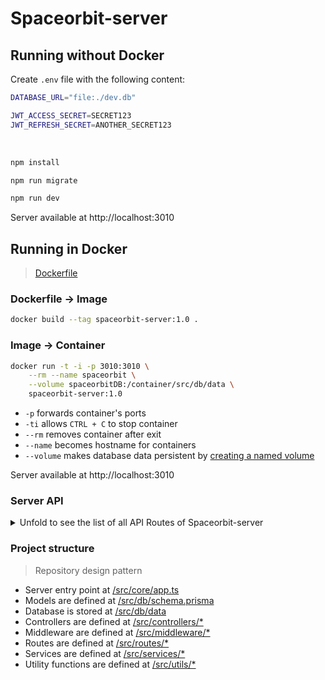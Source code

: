 # Spaceorbit-server

## Running without Docker

Create `.env` file with the following content:

```bash
DATABASE_URL="file:./dev.db"

JWT_ACCESS_SECRET=SECRET123
JWT_REFRESH_SECRET=ANOTHER_SECRET123
```

<br/>

```bash
npm install
```

```bash
npm run migrate
```

```bash
npm run dev
```

Server available at http://localhost:3010


## Running in Docker
> [Dockerfile](./Dockerfile)

### Dockerfile -> Image

```bash
docker build --tag spaceorbit-server:1.0 .
```

### Image -> Container

```bash
docker run -t -i -p 3010:3010 \
    --rm --name spaceorbit \
    --volume spaceorbitDB:/container/src/db/data \
    spaceorbit-server:1.0
```

- `-p` forwards container's ports
- `-ti` allows `CTRL + C` to stop container
- `--rm` removes container after exit
- `--name` becomes hostname for containers
- `--volume` makes database data persistent by [creating a named volume](https://github.com/moby/moby/issues/30647#issuecomment-276882545)


Server available at http://localhost:3010


### Server API

<details>
    <summary>Unfold to see the list of all API Routes of Spaceorbit-server</summary>

    GET /users
    POST /users

    GET /users/:id
    PATCH /users/:id
    DELETE /users/:id

    POST /users/register

    POST /users/login

    POST /users/refreshToken

    POST /users/me

    POST /users/resetPassword

    GET /users/resetPassword/:id

    GET /endpoints
</details>

### Project structure
> Repository design pattern

- Server entry point at [/src/core/app.ts](./src/core/app.ts)
- Models are defined at [/src/db/schema.prisma](./src/db/schema.prisma)
- Database is stored at [/src/db/data](./src/db/data/)
- Controllers are defined at [/src/controllers/*](./src/controllers/users/User.ts)
- Middleware are defined at [/src/middleware/*](./src/middleware/isAuthenticated.ts)
- Routes are defined at [/src/routes/*](./src/routes/users/User.ts)
- Services are defined at [/src/services/*](./src/services/users/User.ts)
- Utility functions are defined at [/src/utils/*](./src/utils/jwt.ts)
